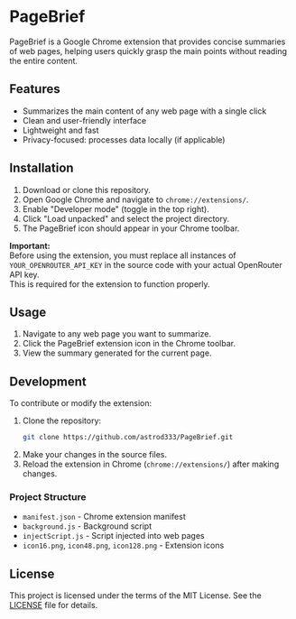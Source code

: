 # PageBrief

PageBrief is a Google Chrome extension that provides concise summaries of web pages, helping users quickly grasp the main points without reading the entire content.

## Features

- Summarizes the main content of any web page with a single click
- Clean and user-friendly interface
- Lightweight and fast
- Privacy-focused: processes data locally (if applicable)

## Installation

1. Download or clone this repository.
2. Open Google Chrome and navigate to `chrome://extensions/`.
3. Enable "Developer mode" (toggle in the top right).
4. Click "Load unpacked" and select the project directory.
5. The PageBrief icon should appear in your Chrome toolbar.

**Important:**  
Before using the extension, you must replace all instances of `YOUR_OPENROUTER_API_KEY` in the source code with your actual OpenRouter API key.  
This is required for the extension to function properly.

## Usage

1. Navigate to any web page you want to summarize.
2. Click the PageBrief extension icon in the Chrome toolbar.
3. View the summary generated for the current page.

## Development

To contribute or modify the extension:

1. Clone the repository:
    ```bash
    git clone https://github.com/astrod333/PageBrief.git
    ```
2. Make your changes in the source files.
3. Reload the extension in Chrome (`chrome://extensions/`) after making changes.

### Project Structure

- `manifest.json` - Chrome extension manifest
- `background.js` - Background script
- `injectScript.js` - Script injected into web pages
- `icon16.png`, `icon48.png`, `icon128.png` - Extension icons

## License

This project is licensed under the terms of the MIT License. See the [LICENSE](LICENSE) file for details.
